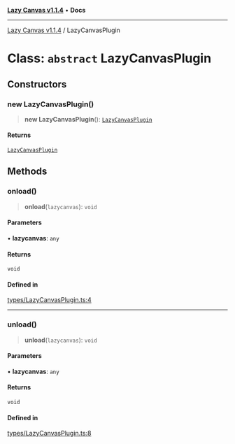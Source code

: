 [**Lazy Canvas v1.1.4**](../README.md) • **Docs**

***

[Lazy Canvas v1.1.4](../globals.md) / LazyCanvasPlugin

# Class: `abstract` LazyCanvasPlugin

## Constructors

### new LazyCanvasPlugin()

> **new LazyCanvasPlugin**(): [`LazyCanvasPlugin`](LazyCanvasPlugin.md)

#### Returns

[`LazyCanvasPlugin`](LazyCanvasPlugin.md)

## Methods

### onload()

> **onload**(`lazycanvas`): `void`

#### Parameters

• **lazycanvas**: `any`

#### Returns

`void`

#### Defined in

[types/LazyCanvasPlugin.ts:4](https://github.com/Asayukiii/lazy-canvas-ts/blob/eede1ecae82026bf7ec8c2e6dc894fb1a062462a/src/types/LazyCanvasPlugin.ts#L4)

***

### unload()

> **unload**(`lazycanvas`): `void`

#### Parameters

• **lazycanvas**: `any`

#### Returns

`void`

#### Defined in

[types/LazyCanvasPlugin.ts:8](https://github.com/Asayukiii/lazy-canvas-ts/blob/eede1ecae82026bf7ec8c2e6dc894fb1a062462a/src/types/LazyCanvasPlugin.ts#L8)
